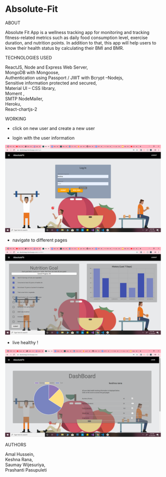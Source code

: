# Absolute-Fit


ABOUT

Absolute Fit App is a wellness tracking app for monitoring and tracking fitness-related metrics such as daily food consumption level, exercise duration, and nutrition points. In addition to that, this app will help users to know their health status by calculating their BMI and BMR.

TECHNOLOGIES USED

ReactJS, Node and Express Web Server,<br>
MongoDB with Mongoose,<br>
Authentication using Passport / JWT with Bcrypt –Nodejs,<br>
Sensitive information protected and secured,<br>
Material UI – CSS library,<br>
Moment ,<br>
SMTP NodeMailer,<br>
Heroku,<br>
React-chartjs-2

WORKING

* click on new user and create a new user

* login with the user information

![](Screenshot%20(41).png)

* navigate to different pages

![](Screenshot%20(42).png)

* live healthy !

![](Screenshot%20(40).png)

AUTHORS

Amal Hussein, <br>
Keshna Rana, <br>
Saumay Wijesuriya,<br>
Prashanti Pasupuleti



